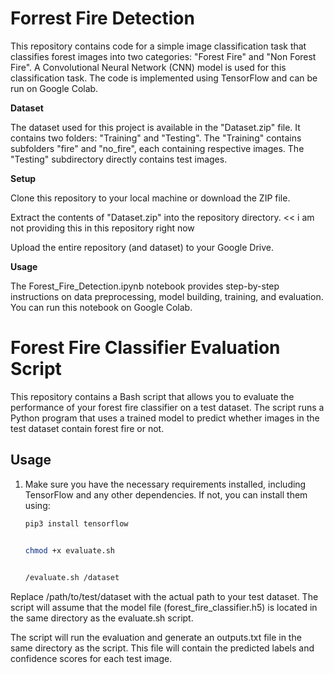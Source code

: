 # Forrest Fire Detection
This repository contains code for a simple image classification task that classifies forest images into two categories: "Forest Fire" and "Non Forest Fire". A Convolutional Neural Network (CNN) model is used for this classification task. The code is implemented using TensorFlow and can be run on Google Colab.

**Dataset**

The dataset used for this project is available in the "Dataset.zip" file. It contains two folders: "Training" and "Testing". The "Training"  contains subfolders "fire" and "no_fire", each containing respective images. The "Testing" subdirectory directly contains test images.

**Setup**

Clone this repository to your local machine or download the ZIP file.

Extract the contents of "Dataset.zip" into the repository directory. << i am not providing this in this repository right now

Upload the entire repository (and dataset) to your Google Drive.

**Usage**

The Forest_Fire_Detection.ipynb notebook provides step-by-step instructions on data preprocessing, model building, training, and evaluation. You can run this notebook on Google Colab.


# Forest Fire Classifier Evaluation Script

This repository contains a Bash script that allows you to evaluate the performance of your forest fire classifier on a test dataset. The script runs a Python program that uses a trained model to predict whether images in the test dataset contain forest fire or not.

## Usage

1. Make sure you have the necessary requirements installed, including TensorFlow and any other dependencies. If not, you can install them using:

   ```bash
   pip3 install tensorflow


   chmod +x evaluate.sh
 
   
   /evaluate.sh /dataset


Replace /path/to/test/dataset with the actual path to your test dataset. The script will assume that the model file (forest_fire_classifier.h5) is located in the same directory as the evaluate.sh script.

The script will run the evaluation and generate an outputs.txt file in the same directory as the script. This file will contain the predicted labels and confidence scores for each test image.
